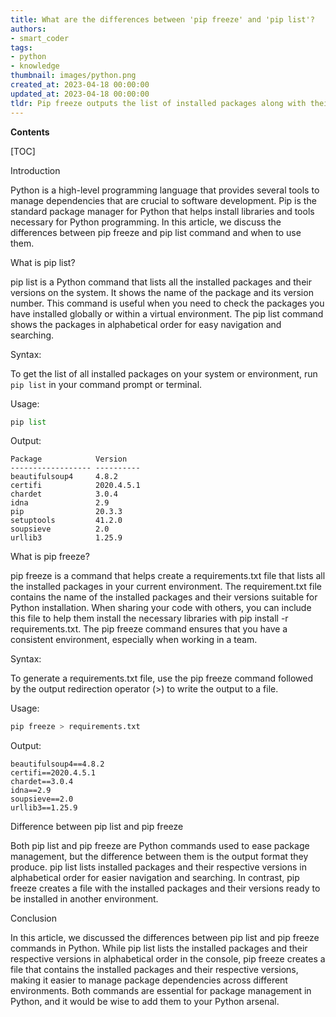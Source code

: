 ```yaml
---
title: What are the differences between 'pip freeze' and 'pip list'?
authors:
- smart_coder
tags:
- python
- knowledge
thumbnail: images/python.png
created_at: 2023-04-18 00:00:00
updated_at: 2023-04-18 00:00:00
tldr: Pip freeze outputs the list of installed packages along with their version whereas pip list only lists the package names.
---
```


**Contents**

[TOC]

Introduction 

Python is a high-level programming language that provides several tools to manage dependencies that are crucial to software development. Pip is the standard package manager for Python that helps install libraries and tools necessary for Python programming. In this article, we discuss the differences between pip freeze and pip list command and when to use them.

What is pip list?

pip list is a Python command that lists all the installed packages and their versions on the system. It shows the name of the package and its version number. This command is useful when you need to check the packages you have installed globally or within a virtual environment. The pip list command shows the packages in alphabetical order for easy navigation and searching.

Syntax: 

To get the list of all installed packages on your system or environment, run `pip list` in your command prompt or terminal.

Usage:

```python
pip list
```

Output:
```
Package            Version   
------------------ ----------
beautifulsoup4     4.8.2     
certifi            2020.4.5.1
chardet            3.0.4     
idna               2.9       
pip                20.3.3    
setuptools         41.2.0    
soupsieve          2.0       
urllib3            1.25.9    
```

What is pip freeze?

pip freeze is a command that helps create a requirements.txt file that lists all the installed packages in your current environment. The requirement.txt file contains the name of the installed packages and their versions suitable for Python installation. When sharing your code with others, you can include this file to help them install the necessary libraries with pip install -r requirements.txt. The pip freeze command ensures that you have a consistent environment, especially when working in a team.

Syntax:

To generate a requirements.txt file, use the pip freeze command followed by the output redirection operator (>) to write the output to a file.

Usage:

```python
pip freeze > requirements.txt
```

Output:

```
beautifulsoup4==4.8.2
certifi==2020.4.5.1
chardet==3.0.4
idna==2.9
soupsieve==2.0
urllib3==1.25.9
```

Difference between pip list and pip freeze

Both pip list and pip freeze are Python commands used to ease package management, but the difference between them is the output format they produce. pip list lists installed packages and their respective versions in alphabetical order for easier navigation and searching. In contrast, pip freeze creates a file with the installed packages and their versions ready to be installed in another environment.

Conclusion

In this article, we discussed the differences between pip list and pip freeze commands in Python. While pip list lists the installed packages and their respective versions in alphabetical order in the console, pip freeze creates a file that contains the installed packages and their respective versions, making it easier to manage package dependencies across different environments. Both commands are essential for package management in Python, and it would be wise to add them to your Python arsenal.
